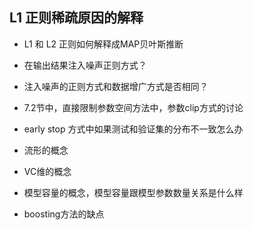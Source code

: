 ## L1 正则稀疏原因的解释

 - L1 和 L2 正则如何解释成MAP贝叶斯推断

 - 在输出结果注入噪声正则方式？

 - 注入噪声的正则方式和数据增广方式是否相同？

 - 7.2节中，直接限制参数空间方法中，参数clip方式的讨论

 - early stop 方式中如果测试和验证集的分布不一致怎么办

 - 流形的概念

 - VC维的概念

 - 模型容量的概念，模型容量跟模型参数数量关系是什么样

 - boosting方法的缺点

